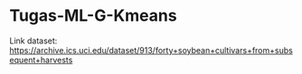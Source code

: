 # Tugas-ML-G-Kmeans
Link dataset: https://archive.ics.uci.edu/dataset/913/forty+soybean+cultivars+from+subsequent+harvests
